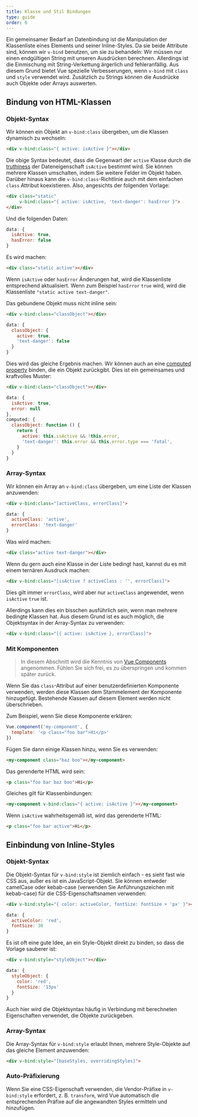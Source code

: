 ```yaml
---
title: Klasse und Stil Bindungen
type: guide
order: 6
---
```


Ein gemeinsamer Bedarf an Datenbindung ist die Manipulation der Klassenliste
eines Elements und seiner Inline-Styles. Da sie beide Attribute sind, können
wir `v-bind` benutzen, um sie zu behandeln: Wir müssen nur einen endgültigen
String mit unseren Ausdrücken berechnen. Allerdings ist die Einmischung mit
String-Verkettung ärgerlich und fehleranfällig. Aus diesem Grund bietet Vue
spezielle Verbesserungen, wenn `v-bind` mit `class` und `style` verwendet wird.
Zusätzlich zu Strings können die Ausdrücke auch Objekte oder Arrays auswerten.

## Bindung von HTML-Klassen

### Objekt-Syntax

Wir können ein Objekt an `v-bind:class` übergeben, um die Klassen dynamisch zu
wechseln:

``` html
<div v-bind:class="{ active: isActive }"></div>
```

Die obige Syntax bedeutet, dass die Gegenwart der `active` Klasse durch die
[truthiness](https://developer.mozilla.org/en-US/docs/Glossary/Truthy) der
Dateneigenschaft `isActive` bestimmt wird. Sie können mehrere Klassen
umschalten, indem Sie weitere Felder im Objekt haben. Darüber hinaus kann die
`v-bind:class`-Richtlinie auch mit dem einfachen `class` Attribut koexistieren.
 Also, angesichts der folgenden Vorlage:

``` html
<div class="static"
     v-bind:class="{ active: isActive, 'text-danger': hasError }">
</div>
```

Und die folgenden Daten:

``` js
data: {
  isActive: true,
  hasError: false
}
```

Es wird machen:

``` html
<div class="static active"></div>
```

Wenn `isActive` oder `hasError` Änderungen hat, wird die Klassenliste entsprechend aktualisiert. Wenn zum Beispiel `hasError` `true` wird, wird die Klassenliste `"static active text-danger"`.

Das gebundene Objekt muss nicht inline sein:

``` html
<div v-bind:class="classObject"></div>
```
``` js
data: {
  classObject: {
    active: true,
    'text-danger': false
  }
}
```

Dies wird das gleiche Ergebnis machen. Wir können auch an eine [computed property](computed.html) binden, die ein Objekt zurückgibt. Dies ist ein gemeinsames und kraftvolles Muster:

``` html
<div v-bind:class="classObject"></div>
```
``` js
data: {
  isActive: true,
  error: null
},
computed: {
  classObject: function () {
    return {
      active: this.isActive && !this.error,
      'text-danger': this.error && this.error.type === 'fatal',
    }
  }
}
```

### Array-Syntax

Wir können ein Array an `v-bind:class` übergeben, um eine Liste der Klassen anzuwenden:

``` html
<div v-bind:class="[activeClass, errorClass]">
```
``` js
data: {
  activeClass: 'active',
  errorClass: 'text-danger'
}
```

Was wird machen:

``` html
<div class="active text-danger"></div>
```

Wenn du gern auch eine Klasse in der Liste bedingt hast, kannst du es mit einem ternären Ausdruck machen:

``` html
<div v-bind:class="[isActive ? activeClass : '', errorClass]">
```

Dies gilt immer `errorClass`, wird aber nur `activeClass` angewendet, wenn `isActive` `true` ist.

Allerdings kann dies ein bisschen ausführlich sein, wenn man mehrere bedingte Klassen hat. Aus diesem Grund ist es auch möglich, die Objektsyntax in der Array-Syntax zu verwenden:

``` html
<div v-bind:class="[{ active: isActive }, errorClass]">
```

### Mit Komponenten

> In diesem Abschnitt wird die Kenntnis von [Vue Components](components.html) angenommen. Fühlen Sie sich frei, es zu überspringen und kommen später zurück.

Wenn Sie das `class`-Attribut auf einer benutzerdefinierten Komponente verwenden, werden diese Klassen dem Stammelement der Komponente hinzugefügt. Bestehende Klassen auf diesem Element werden nicht überschrieben.

Zum Beispiel, wenn Sie diese Komponente erklären:

``` js
Vue.component('my-component', {
  template: '<p class="foo bar">Hi</p>'
})
```

Fügen Sie dann einige Klassen hinzu, wenn Sie es verwenden:

``` html
<my-component class="baz boo"></my-component>
```

Das gerenderte HTML wird sein:

``` html
<p class="foo bar baz boo">Hi</p>
```

Gleiches gilt für Klassenbindungen:

``` html
<my-component v-bind:class="{ active: isActive }"></my-component>
```

Wenn `isActive` wahrheitsgemäß ist, wird das gerenderte HTML:

``` html
<p class="foo bar active">Hi</p>
```

## Einbindung von Inline-Styles

### Objekt-Syntax

Die Objekt-Syntax für `v-bind:style` ist ziemlich einfach - es sieht fast wie CSS aus, außer es ist ein JavaScript-Objekt. Sie können entweder camelCase oder kebab-case (verwenden Sie Anführungszeichen mit kebab-case) für die CSS-Eigenschaftsnamen verwenden:

``` html
<div v-bind:style="{ color: activeColor, fontSize: fontSize + 'px' }"></div>
```
``` js
data: {
  activeColor: 'red',
  fontSize: 30
}
```

Es ist oft eine gute Idee, an ein Style-Objekt direkt zu binden, so dass die Vorlage sauberer ist:

``` html
<div v-bind:style="styleObject"></div>
```
``` js
data: {
  styleObject: {
    color: 'red',
    fontSize: '13px'
  }
}
```

Auch hier wird die Objektsyntax häufig in Verbindung mit berechneten Eigenschaften verwendet, die Objekte zurückgeben.

### Array-Syntax

Die Array-Syntax für `v-bind:style` erlaubt Ihnen, mehrere Style-Objekte auf das gleiche Element anzuwenden:

``` html
<div v-bind:style="[baseStyles, overridingStyles]">
```

### Auto-Präfixierung

Wenn Sie eine CSS-Eigenschaft verwenden, die Vendor-Präfixe in `v-bind:style` erfordert, z. B. `transform`, wird Vue automatisch die entsprechenden Präfixe auf die angewandten Styles ermitteln und hinzufügen.
